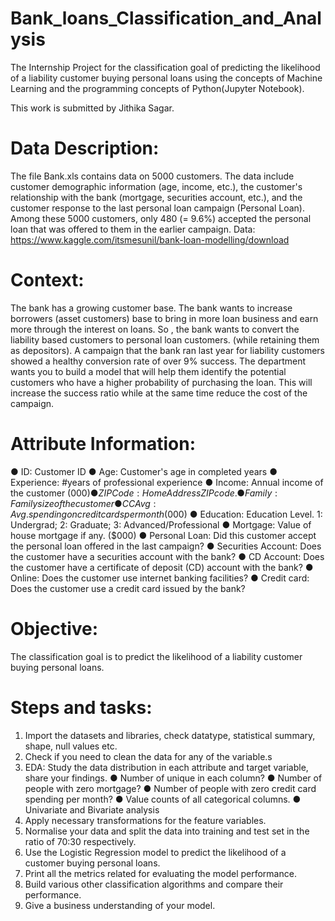# Bank_loans_Classification_and_Analysis
The Internship Project for the classification goal of predicting the likelihood of a liability customer buying personal loans using the concepts of Machine Learning and the programming concepts of Python(Jupyter Notebook).

This work is submitted by Jithika Sagar.

# Data Description:
The file Bank.xls contains data on 5000 customers. The data include customer
demographic information (age, income, etc.), the customer's relationship with the bank
(mortgage, securities account, etc.), and the customer response to the last personal
loan campaign (Personal Loan).
Among these 5000 customers, only 480 (= 9.6%) accepted the personal loan that was
offered to them in the earlier campaign.
Data: https://www.kaggle.com/itsmesunil/bank-loan-modelling/download
# Context:
The bank has a growing customer base. The bank wants to increase borrowers (asset
customers) base to bring in more loan business and earn more through the interest on
loans. So , the bank wants to convert the liability based customers to personal loan
customers. (while retaining them as depositors). A campaign that the bank ran last year
for liability customers showed a healthy conversion rate of over 9% success. The
department wants you to build a model that will help them identify the potential
customers who have a higher probability of purchasing the loan. This will increase the
success ratio while at the same time reduce the cost of the campaign.
# Attribute Information:
● ID: Customer ID
● Age: Customer's age in completed years
● Experience: #years of professional experience
● Income: Annual income of the customer ($000)
● ZIP Code: Home Address ZIP code.
● Family: Family size of the customer
● CCAvg: Avg. spending on credit cards per month ($000)
● Education: Education Level. 1: Undergrad; 2: Graduate; 3: Advanced/Professional
● Mortgage: Value of house mortgage if any. ($000)
● Personal Loan: Did this customer accept the personal loan offered in the last campaign?
● Securities Account: Does the customer have a securities account with the bank?
● CD Account: Does the customer have a certificate of deposit (CD) account with the bank?
● Online: Does the customer use internet banking facilities?
● Credit card: Does the customer use a credit card issued by the bank?
# Objective:
The classification goal is to predict the likelihood of a liability customer buying personal
loans.
# Steps and tasks:
1. Import the datasets and libraries, check datatype, statistical summary, shape, null
values etc.
2. Check if you need to clean the data for any of the variable.s
3. EDA: Study the data distribution in each attribute and target variable, share your
findings.
● Number of unique in each column?
● Number of people with zero mortgage?
● Number of people with zero credit card spending per month?
● Value counts of all categorical columns.
● Univariate and Bivariate analysis
4. Apply necessary transformations for the feature variables.
5. Normalise your data and split the data into training and test set in the ratio of 70:30
respectively.
6. Use the Logistic Regression model to predict the likelihood of a customer buying
personal loans.
7. Print all the metrics related for evaluating the model performance.
8. Build various other classification algorithms and compare their performance.
9. Give a business understanding of your model.
